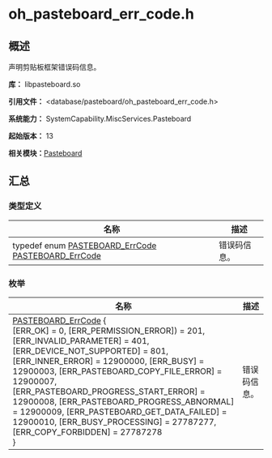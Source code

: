 # oh_pasteboard_err_code.h

## 概述

声明剪贴板框架错误码信息。 

**库：** libpasteboard.so

**引用文件：** <database/pasteboard/oh_pasteboard_err_code.h>

**系统能力：** SystemCapability.MiscServices.Pasteboard

**起始版本：** 13

**相关模块：**[Pasteboard](_pasteboard.md)


## 汇总


### 类型定义

| 名称 | 描述 |
| -------- | -------- |
| typedef enum [PASTEBOARD_ErrCode](_pasteboard.md#pasteboard_errcode) [PASTEBOARD_ErrCode](_pasteboard.md#pasteboard_errcode) | 错误码信息。  |


### 枚举

| 名称 | 描述 |
| -------- | -------- |
| [PASTEBOARD_ErrCode](_pasteboard.md#pasteboard_errcode) {<br/>[ERR_OK] = 0, [ERR_PERMISSION_ERROR]) = 201, [ERR_INVALID_PARAMETER] = 401, [ERR_DEVICE_NOT_SUPPORTED] = 801,<br/>[ERR_INNER_ERROR] = 12900000, [ERR_BUSY] = 12900003, [ERR_PASTEBOARD_COPY_FILE_ERROR] = 12900007, [ERR_PASTEBOARD_PROGRESS_START_ERROR] = 12900008, [ERR_PASTEBOARD_PROGRESS_ABNORMAL] = 12900009, [ERR_PASTEBOARD_GET_DATA_FAILED] = 12900010, [ERR_BUSY_PROCESSING] = 27787277, [ERR_COPY_FORBIDDEN] = 27787278<br/>} | 错误码信息。  |
